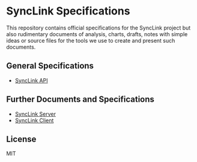 # SyncLink Specifications

This repository contains official specifications for the SyncLink project but also rudimentary documents of analysis, charts, drafts, notes with simple ideas or source files for the tools we use to create and present such documents.

## General Specifications

* [SyncLink API](../../tree/api)

## Further Documents and Specifications

* [SyncLink Server](server/README.md)
* [SyncLink Client](client/README.md)

## License

MIT